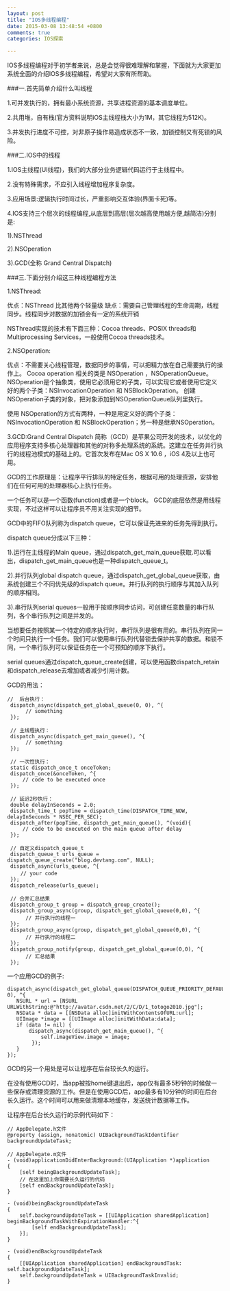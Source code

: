 ```yaml
---
layout: post
title: "IOS多线程编程"
date: 2015-03-08 13:48:54 +0800
comments: true
categories: IOS探索

---
```


IOS多线程编程对于初学者来说，总是会觉得很难理解和掌握，下面就为大家更加系统全面的介绍IOS多线程编程，希望对大家有所帮助。

<!--more-->

###一.首先简单介绍什么叫线程

1.可并发执行的，拥有最小系统资源，共享进程资源的基本调度单位。

2.共用堆，自有栈(官方资料说明iOS主线程栈大小为1M，其它线程为512K)。

3.并发执行进度不可控，对非原子操作易造成状态不一致，加锁控制又有死锁的风险。

###二.IOS中的线程

1.IOS主线程(UI线程)，我们的大部分业务逻辑代码运行于主线程中。

2.没有特殊需求，不应引入线程增加程序复杂度。

3.应用场景:逻辑执行时间过长，严重影响交互体验(界面卡死)等。

4.IOS支持三个层次的线程编程,从底层到高层(层次越高使用越方便,越简洁)分别是:

1).NSThread

2).NSOperation

3).GCD(全称 Grand Central Dispatch)

###三.下面分别介绍这三种线程编程方法

1.NSThread:

优点：NSThread 比其他两个轻量级
缺点：需要自己管理线程的生命周期，线程同步。线程同步对数据的加锁会有一定的系统开销

NSThread实现的技术有下面三种：Cocoa threads、POSIX threads和Multiprocessing Services，一般使用Cocoa threads技术。

2.NSOperation:

优点：不需要关心线程管理，数据同步的事情，可以把精力放在自己需要执行的操作上。
Cocoa operation 相关的类是 NSOperation ，NSOperationQueue。
NSOperation是个抽象类，使用它必须用它的子类，可以实现它或者使用它定义好的两个子类：NSInvocationOperation 和 NSBlockOperation。
创建NSOperation子类的对象，把对象添加到NSOperationQueue队列里执行。

使用 NSOperation的方式有两种，一种是用定义好的两个子类：NSInvocationOperation 和 NSBlockOperation；另一种是继承NSOperation。

3.GCD:Grand Central Dispatch 简称（GCD）是苹果公司开发的技术，以优化的应用程序支持多核心处理器和其他的对称多处理系统的系统。这建立在任务并行执行的线程池模式的基础上的。它首次发布在Mac OS X 10.6 ，iOS 4及以上也可用。

GCD的工作原理是：让程序平行排队的特定任务，根据可用的处理资源，安排他们在任何可用的处理器核心上执行任务。
 
一个任务可以是一个函数(function)或者是一个block。 GCD的底层依然是用线程实现，不过这样可以让程序员不用关注实现的细节。
 
GCD中的FIFO队列称为dispatch queue，它可以保证先进来的任务先得到执行。

dispatch queue分成以下三种：

1).运行在主线程的Main queue，通过dispatch_get_main_queue获取.可以看出，dispatch_get_main_queue也是一种dispatch_queue_t。

2).并行队列global dispatch queue，通过dispatch_get_global_queue获取，由系统创建三个不同优先级的dispatch queue。并行队列的执行顺序与其加入队列的顺序相同。

3).串行队列serial queues一般用于按顺序同步访问，可创建任意数量的串行队列，各个串行队列之间是并发的。

当想要任务按照某一个特定的顺序执行时，串行队列是很有用的。串行队列在同一个时间只执行一个任务。我们可以使用串行队列代替锁去保护共享的数据。和锁不同，一个串行队列可以保证任务在一个可预知的顺序下执行。

serial queues通过dispatch_queue_create创建，可以使用函数dispatch_retain和dispatch_release去增加或者减少引用计数。

GCD的用法：

```
//  后台执行：
 dispatch_async(dispatch_get_global_queue(0, 0), ^{
      // something
 });

 // 主线程执行：
 dispatch_async(dispatch_get_main_queue(), ^{
      // something
 });

 // 一次性执行：
 static dispatch_once_t onceToken;
 dispatch_once(&onceToken, ^{
     // code to be executed once
 });

 // 延迟2秒执行：
 double delayInSeconds = 2.0;
 dispatch_time_t popTime = dispatch_time(DISPATCH_TIME_NOW, delayInSeconds * NSEC_PER_SEC);
 dispatch_after(popTime, dispatch_get_main_queue(), ^(void){
     // code to be executed on the main queue after delay
 });

 // 自定义dispatch_queue_t
 dispatch_queue_t urls_queue = dispatch_queue_create("blog.devtang.com", NULL);
 dispatch_async(urls_queue, ^{  
　 　// your code 
 });
 dispatch_release(urls_queue);

 // 合并汇总结果
 dispatch_group_t group = dispatch_group_create();
 dispatch_group_async(group, dispatch_get_global_queue(0,0), ^{
      // 并行执行的线程一
 });
 dispatch_group_async(group, dispatch_get_global_queue(0,0), ^{
      // 并行执行的线程二
 });
 dispatch_group_notify(group, dispatch_get_global_queue(0,0), ^{
      // 汇总结果
 });
 ```
 一个应用GCD的例子:
 
 ```
 dispatch_async(dispatch_get_global_queue(DISPATCH_QUEUE_PRIORITY_DEFAULT, 0), ^{   
    NSURL * url = [NSURL URLWithString:@"http://avatar.csdn.net/2/C/D/1_totogo2010.jpg"];   
    NSData * data = [[NSData alloc]initWithContentsOfURL:url];   
    UIImage *image = [[UIImage alloc]initWithData:data];   
    if (data != nil) {   
        dispatch_async(dispatch_get_main_queue(), ^{   
            self.imageView.image = image;   
         });   
    }   
});
```

GCD的另一个用处是可以让程序在后台较长久的运行。

在没有使用GCD时，当app被按home键退出后，app仅有最多5秒钟的时候做一些保存或清理资源的工作。但是在使用GCD后，app最多有10分钟的时间在后台长久运行。这个时间可以用来做清理本地缓存，发送统计数据等工作。

让程序在后台长久运行的示例代码如下：

```
// AppDelegate.h文件
@property (assign, nonatomic) UIBackgroundTaskIdentifier backgroundUpdateTask;

// AppDelegate.m文件
- (void)applicationDidEnterBackground:(UIApplication *)application
{
    [self beingBackgroundUpdateTask];
    // 在这里加上你需要长久运行的代码
    [self endBackgroundUpdateTask];
}

- (void)beingBackgroundUpdateTask
{
    self.backgroundUpdateTask = [[UIApplication sharedApplication] beginBackgroundTaskWithExpirationHandler:^{
        [self endBackgroundUpdateTask];
    }];
}

- (void)endBackgroundUpdateTask
{
    [[UIApplication sharedApplication] endBackgroundTask: self.backgroundUpdateTask];
    self.backgroundUpdateTask = UIBackgroundTaskInvalid;
}
```